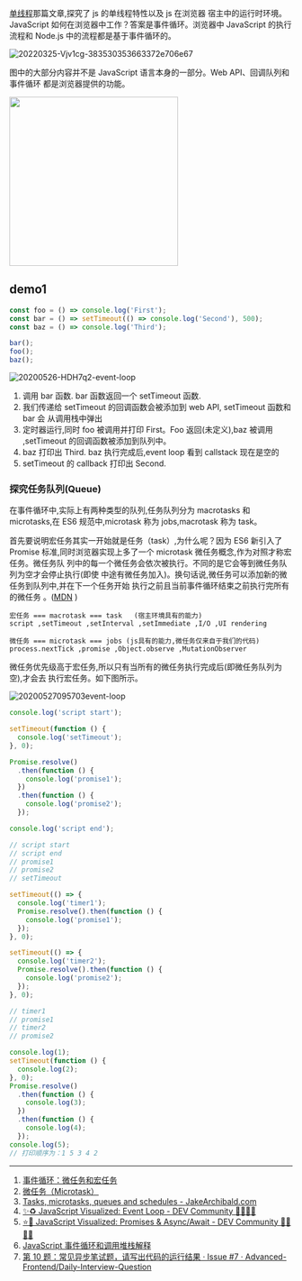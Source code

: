 [单线程](Async/Single-thread.md)那篇文章,探究了 js 的单线程特性以及 js 在浏览器
宿主中的运行时环境。 JavaScript 如何在浏览器中工作？答案是事件循环。浏览器中
JavaScript 的执行流程和 Node.js 中的流程都是基于事件循环的。

![20220325-Vjv1cg-383530353663372e706e67](https://loremxuetengfei.oss-cn-beijing.aliyuncs.com/20220325-Vjv1cg-383530353663372e706e67.png)

图中的大部分内容并不是 JavaScript 语言本身的一部分。Web API、回调队列和事件循环
都是浏览器提供的功能。

<image
src="https://loremxuetengfei.oss-cn-beijing.aliyuncs.com/20220325-br4RLG-661353238626461662e6a7067.jpg"
width='300px' />

## demo1

```javascript
const foo = () => console.log('First');
const bar = () => setTimeout(() => console.log('Second'), 500);
const baz = () => console.log('Third');

bar();
foo();
baz();
```

<img src='https://loremxuetengfei.oss-cn-beijing.aliyuncs.com/20200526-HDH7q2-event-loop.gif' alt='20200526-HDH7q2-event-loop'/>

1. 调用 bar 函数. bar 函数返回一个 setTimeout 函数.
2. 我们传递给 setTimeout 的回调函数会被添加到 web API, setTimeout 函数和 bar 会
   从调用栈中弹出
3. 定时器运行,同时 foo 被调用并打印 First。Foo 返回(未定义),baz 被调用
   ,setTimeout 的回调函数被添加到队列中。
4. baz 打印出 Third. baz 执行完成后,event loop 看到 callstack 现在是空的
5. setTimeout 的 callback 打印出 Second.

### 探究任务队列(Queue)

在事件循环中,实际上有两种类型的队列,任务队列分为 macrotasks 和 microtasks,在 ES6
规范中,microtask 称为 jobs,macrotask 称为 task。

首先要说明宏任务其实一开始就是任务（task）,为什么呢？因为 ES6 新引入了 Promise
标准,同时浏览器实现上多了一个 microtask 微任务概念,作为对照才称宏任务。微任务队
列中的每一个微任务会依次被执行。不同的是它会等到微任务队列为空才会停止执行(即使
中途有微任务加入)。换句话说,微任务可以添加新的微任务到队列中,并在下一个任务开始
执行之前且当前事件循环结束之前执行完所有的微任务
。([MDN](https://developer.mozilla.org/zh-CN/docs/Web/API/HTML_DOM_API/Microtask_guide/In_depth)
)

```code
宏任务 === macrotask === task   (宿主环境具有的能力)
script ,setTimeout ,setInterval ,setImmediate ,I/O ,UI rendering

微任务 === microtask === jobs (js具有的能力,微任务仅来自于我们的代码)
process.nextTick ,promise ,Object.observe ,MutationObserver
```

微任务优先级高于宏任务,所以只有当所有的微任务执行完成后(即微任务队列为空),才会去
执行宏任务。如下图所示。

<img src='https://loremxuetengfei.oss-cn-beijing.aliyuncs.com/20200527095703event-loop.gif' alt='20200527095703event-loop'/>

```js
console.log('script start');

setTimeout(function () {
  console.log('setTimeout');
}, 0);

Promise.resolve()
  .then(function () {
    console.log('promise1');
  })
  .then(function () {
    console.log('promise2');
  });

console.log('script end');

// script start
// script end
// promise1
// promise2
// setTimeout
```

```javascript
setTimeout(() => {
  console.log('timer1');
  Promise.resolve().then(function () {
    console.log('promise1');
  });
}, 0);

setTimeout(() => {
  console.log('timer2');
  Promise.resolve().then(function () {
    console.log('promise2');
  });
}, 0);

// timer1
// promise1
// timer2
// promise2
```

```js
console.log(1);
setTimeout(function () {
  console.log(2);
}, 0);
Promise.resolve()
  .then(function () {
    console.log(3);
  })
  .then(function () {
    console.log(4);
  });
console.log(5);
// 打印顺序为：1 5 3 4 2
```

---

1. [事件循环：微任务和宏任务](https://zh.javascript.info/event-loop)
2. [微任务（Microtask）](https://zh.javascript.info/microtask-queue)
3. [Tasks, microtasks, queues and schedules - JakeArchibald.com](https://jakearchibald.com/2015/tasks-microtasks-queues-and-schedules/)
4. [✨♻️ JavaScript Visualized: Event Loop - DEV Community 👩‍💻👨‍💻](https://dev.to/lydiahallie/javascript-visualized-event-loop-3dif)
5. [⭐️🎀 JavaScript Visualized: Promises & Async/Await - DEV Community 👩‍💻👨‍💻](https://dev.to/lydiahallie/javascript-visualized-promises-async-await-5gke)
6. [JavaScript 事件循环和调用堆栈解释](https://felixgerschau.com/javascript-event-loop-call-stack/?ref=morioh.com&utm_source=morioh.com)
7. [第 10 题：常见异步笔试题，请写出代码的运行结果 · Issue #7 · Advanced-Frontend/Daily-Interview-Question](https://github.com/Advanced-Frontend/Daily-Interview-Question/issues/7)
